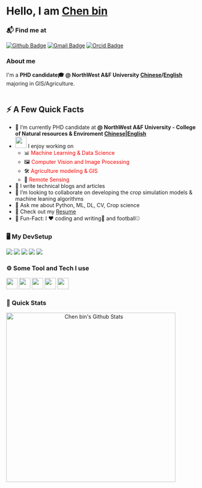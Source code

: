<!-- <img width="30px" margin="0px" src="https://raw.githubusercontent.com/ABSphreak/ABSphreak/master/gifs/Hi.gif"> -->
<h1>Hello, I am <a href="https://cbinmodeling.github.io/">Chen bin</a></h1>
</h1>

### 📬 Find me at
[![Github Badge](http://img.shields.io/badge/-Github-black?style=flat-square&logo=github&link=https://github.com/weathergit/)](https://github.com/chenbin98) 
[![Gmail Badge](https://img.shields.io/badge/-Gmail-d14836?style=flat-square&logo=Gmail&logoColor=white&link=mailto:qtianaddress@gmail.com)](mailto:binc041208@gmail.com)
[![Orcid Badge](https://img.shields.io/badge/-Orcid-green?style=flat-square&logo=Orcid&logoColor=white&link=https://orcid.org/0000-0001-8897-1714)](https://orcid.org/0009-0000-8266-940X)

### About me
 I'm a **PHD candidate🎓 @ NorthWest A&F University [Chinese](https://www.nwsuaf.edu.cn/)/[English](https://en.nwsuaf.edu.cn/)** majoring in GIS/Agriculture. <br/><br/>




## ⚡️ A Few Quick Facts

- 🔭 I’m currently PHD candidate at **@ NorthWest A&F University - College of Natural resources & Enviroment [Chinese](https://zhxy.nwafu.edu.cn/)|[English](https://zhxy.nwafu.edu.cn/english/)**
- <img src="https://media.giphy.com/media/WUlplcMpOCEmTGBtBW/giphy.gif" width="30">  I enjoy working on
  - 📊 <span style="color:red">Machine Learning & Data Science</span>
  - 🖼 <span style="color:red">Computer Vision and Image Processing</span>
  - 🛠 <span style="color:red">Agriculture modeling & GIS</span>
  - 🤖 <span style="color:red">Remote Sensing</span>
- 📝 I write technical blogs and articles
- 👯 I’m looking to collaborate on developing the crop simulation models & machine leaning algorithms
- 💬 Ask me about Python, ML, DL, CV, Crop science
- 📙 Check out my [Resume](https://github.com/cbinmodeling/cbinmodeling/blob/main/TianQi.pdf)
- 🎉 Fun-Fact: I ❤️ coding and writing🚀 and football⚾

  
### 🖥️ My DevSetup
<img src="https://img.shields.io/badge/Chrome-555555.svg?&style=flat-square&logo=google-chrome&logoColor=FABC0C"> <img src="https://img.shields.io/badge/VS Code-555555?style=flat-square&logo=visual-studio-code&logoColor=007ACC"> <img src="https://img.shields.io/badge/Terminal-555555.svg?&style=flat-square&logo=powershell&logoColor=white"> <img src="https://img.shields.io/badge/Jupyter-555555.svg?&style=flat-square&logo=jupyter&logoColor=F37626"> <img src="https://img.shields.io/badge/Ubuntu-555555.svg?&style=flat-square&logo=Ubuntu&logoColor=1ED760">

### ⚙️ Some Tool and Tech I use
<code><img height="30" src="https://avatars0.githubusercontent.com/u/1525981?s=200&v=4"></code>
<code><img height="30" src="https://avatars.githubusercontent.com/u/21003710?s=48&v=4"></code>
<code><img height="30" src="https://avatars.githubusercontent.com/u/513560?s=48&v=4"></code>
<code><img height="30" src="https://avatars.githubusercontent.com/u/7388996?s=48&v=4"></code>
<code><img height="30" src="https://avatars.githubusercontent.com/u/53057619?s=48&v=4"></code>


### 🚀 Quick Stats
<p align="center">
<img width="450" align="left" src="https://github-readme-stats.vercel.app/api?username=cbinmodeling" alt="Chen bin's Github Stats" />
</p>
